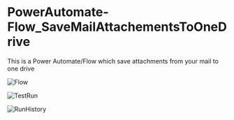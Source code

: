 # PowerAutomate-Flow_SaveMailAttachementsToOneDrive
This is a Power Automate/Flow which save attachments from your mail to one drive

![Flow](https://github.com/RabiaKanwal/PowerAutomate-Flow_SaveMailAttachementsToOneDrive/blob/master/Screen/Flow.png)


![TestRun]()


![RunHistory](https://github.com/RabiaKanwal/PowerAutomate-Flow_SaveMailAttachementsToOneDrive/blob/master/Screen/RunHistory.png)
